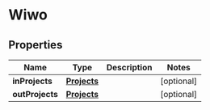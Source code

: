 
# Wiwo

## Properties
Name | Type | Description | Notes
------------ | ------------- | ------------- | -------------
**inProjects** | [**Projects**](Projects.md) |  |  [optional]
**outProjects** | [**Projects**](Projects.md) |  |  [optional]



